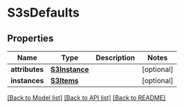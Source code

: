 # S3sDefaults

## Properties
Name | Type | Description | Notes
------------ | ------------- | ------------- | -------------
**attributes** | [**S3Instance**](S3Instance.md) |  | [optional] 
**instances** | [**S3Items**](S3Items.md) |  | [optional] 

[[Back to Model list]](../README.md#documentation-for-models) [[Back to API list]](../README.md#documentation-for-api-endpoints) [[Back to README]](../README.md)

